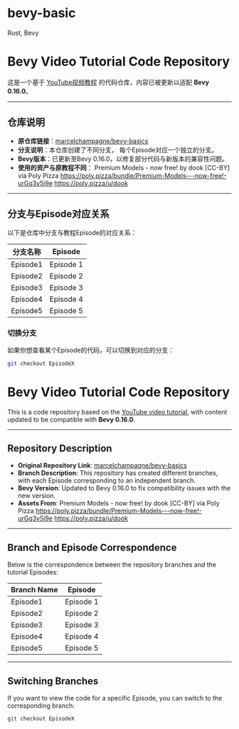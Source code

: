 # bevy-basic
Rust, Bevy
# Bevy Video Tutorial Code Repository

这是一个基于 [YouTube视频教程](https://www.youtube.com/playlist?list=PL2wAo2qwCxGDp9fzBOTy_kpUTSwM1iWWd) 的代码仓库，内容已被更新以适配 **Bevy 0.16.0**。

---

## 仓库说明

- **原仓库链接**：[marcelchampagne/bevy-basics](https://github.com/marcelchampagne/bevy-basics)
- **分支说明**：本仓库创建了不同分支， 每个Episode对应一个独立的分支。
- **Bevy版本**：已更新至Bevy 0.16.0，以修复部分代码与新版本的兼容性问题。
- **使用的资产与原教程不同**： 
Premium Models - now free! by dook [CC-BY] via Poly Pizza
https://poly.pizza/bundle/Premium-Models---now-free!-urGq3v5j9e
https://poly.pizza/u/dook
---

## 分支与Episode对应关系

以下是仓库中分支与教程Episode的对应关系：

| 分支名称    | Episode   |
|-------------|-----------|
| Episode1    | Episode 1 |
| Episode2    | Episode 2 |
| Episode3    | Episode 3 |
| Episode4    | Episode 4 |
| Episode5    | Episode 5 |

### 切换分支
如果你想查看某个Episode的代码，可以切换到对应的分支：
```bash  
git checkout EpisodeX
```

# Bevy Video Tutorial Code Repository

This is a code repository based on the [YouTube video tutorial](https://www.youtube.com/playlist?list=PL2wAo2qwCxGDp9fzBOTy_kpUTSwM1iWWd), with content updated to be compatible with **Bevy 0.16.0**.

---

## Repository Description

- **Original Repository Link**: [marcelchampagne/bevy-basics](https://github.com/marcelchampagne/bevy-basics)
- **Branch Description**: This repository has created different branches, with each Episode corresponding to an independent branch.
- **Bevy Version**: Updated to Bevy 0.16.0 to fix compatibility issues with the new version.
- **Assets From**: 
Premium Models - now free! by dook [CC-BY] via Poly Pizza
https://poly.pizza/bundle/Premium-Models---now-free!-urGq3v5j9e
https://poly.pizza/u/dook
---

## Branch and Episode Correspondence

Below is the correspondence between the repository branches and the tutorial Episodes:

| Branch Name  | Episode   |
|--------------|-----------|
| Episode1     | Episode 1 |
| Episode2     | Episode 2 |
| Episode3     | Episode 3 |
| Episode4     | Episode 4 |
| Episode5     | Episode 5 |

---

## Switching Branches

If you want to view the code for a specific Episode, you can switch to the corresponding branch:

```bash  
git checkout EpisodeX  
```